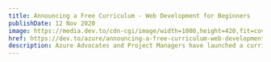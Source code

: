 ```yaml
---
title: Announcing a Free Curriculum - Web Development for Beginners
publishDate: 12 Nov 2020
image: https://media.dev.to/cdn-cgi/image/width=1000,height=420,fit=cover,gravity=auto,format=auto/https%3A%2F%2Fdev-to-uploads.s3.amazonaws.com%2Fi%2Fv3a450kqkxx0sh4ffx66.png
href: https://dev.to/azure/announcing-a-free-curriculum-web-development-for-beginners-142k
description: Azure Advocates and Project Managers have launched a curriculum that you can access completely free of charge to take your first steps with JavaScript, CSS, and HTML, the building blocks of the web
---  
```

